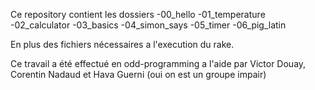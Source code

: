 Ce repository contient les dossiers 
-00_hello
-01_temperature
-02_calculator
-03_basics
-04_simon_says
-05_timer
-06_pig_latin

En plus des fichiers nécessaires a l'execution du rake.

Ce travail a été effectué en odd-programming a l'aide par Victor Douay, Corentin Nadaud et Hava Guerni (oui on est un groupe impair)
